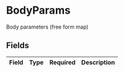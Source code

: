 # BodyParams

Body parameters (free form map)


## Fields

| Field       | Type        | Required    | Description |
| ----------- | ----------- | ----------- | ----------- |